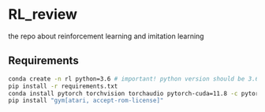 # RL_review
the repo about reinforcement learning and imitation learning

## Requirements
```bash
conda create -n rl python=3.6 # important! python version should be 3.6
pip install -r requirements.txt
conda install pytorch torchvision torchaudio pytorch-cuda=11.8 -c pytorch -c nvidia
pip install "gym[atari, accept-rom-license]"
```